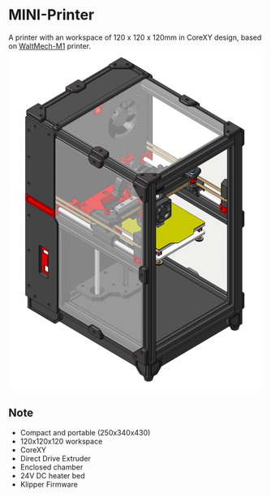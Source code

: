 # MINI-Printer
A printer with an workspace of 120 x 120 x 120mm in CoreXY design, based on [WaltMech-M1](https://github.com/WaltMech3d/WaltMech-M1) printer.
![Alt-Text](images/mini-printer_01.png "Bild-Titel")

## Note
- Compact and portable (250x340x430)
- 120x120x120 workspace
- CoreXY
- Direct Drive Extruder
- Enclosed chamber
- 24V DC heater bed
- Klipper Firmware
